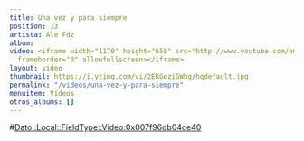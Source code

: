 ```yaml
---
title: Una vez y para siempre
position: 13
artista: Ale Fdz
album: 
video: <iframe width="1170" height="658" src="http://www.youtube.com/embed/2EKGeziGWhg?rel=0"
  frameborder="0" allowfullscreen></iframe>
layout: video
thumbnail: https://i.ytimg.com/vi/2EKGeziGWhg/hqdefault.jpg
permalink: "/videos/una-vez-y-para-siempre"
menuitem: Vídeos
otros_albums: []
---
```


#<Dato::Local::FieldType::Video:0x007f96db04ce40>